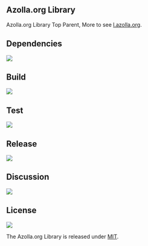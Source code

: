 ## Azolla.org Library
Azolla.org Library Top Parent, More to see [l.azolla.org][].

## Dependencies
[![][versioneye img]][versioneye]

## Build
[![][travis img]][travis]

## Test
[![][coverage img]][coverage]

## Release
[![][mavenbadge img]][mavenbadge]

## Discussion
[![][gitter img]][gitter]

## License
[![][license img]][license]

The Azolla.org Library is released under [MIT][].



[l.azolla.org]: http://l.azolla.org/


[versioneye]:https://www.versioneye.com/user/projects/55bd83f76537620017001fca
[versioneye img]:https://www.versioneye.com/user/projects/55bd83f76537620017001fca/badge.svg


[travis]:https://travis-ci.org/Azollas/org.azolla.l
[travis img]:https://secure.travis-ci.org/Azollas/org.azolla.l.png


[coverage]:https://codecov.io/github/Azollas/org.azolla.l?branch=mirror
[coverage img]:https://codecov.io/github/Azollas/org.azolla.l/coverage.svg?branch=mirror
[saucelabs]:https://saucelabs.com/u/Azollas
[saucelabs img]:https://saucelabs.com/browser-matrix/Azollas.svg


[mavenbadge]:http://search.maven.org/#search%7Cga%7C1%7Cg%3A%22org.azolla.l%22%20AND%20a%3A%22org.azolla.l%22
[mavenbadge img]:https://maven-badges.herokuapp.com/maven-central/org.azolla.l/org.azolla.l/badge.svg


[gitter]:https://gitter.im/Azollas/org.azolla.l?utm_source=badge&utm_medium=badge&utm_campaign=pr-badge
[gitter img]:https://badges.gitter.im/Join%20Chat.svg


[MIT]: https://opensource.org/licenses/MIT
[license]:LICENSE
[license img]:https://img.shields.io/badge/License-MIT-blue.svg
